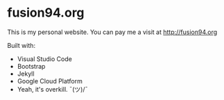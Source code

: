 # fusion94.org

This is my personal website. You can pay me a visit at http://fusion94.org

Built with:

* Visual Studio Code
* Bootstrap
* Jekyll
* Google Cloud Platform
* Yeah, it's overkill. ¯\(ツ)/¯